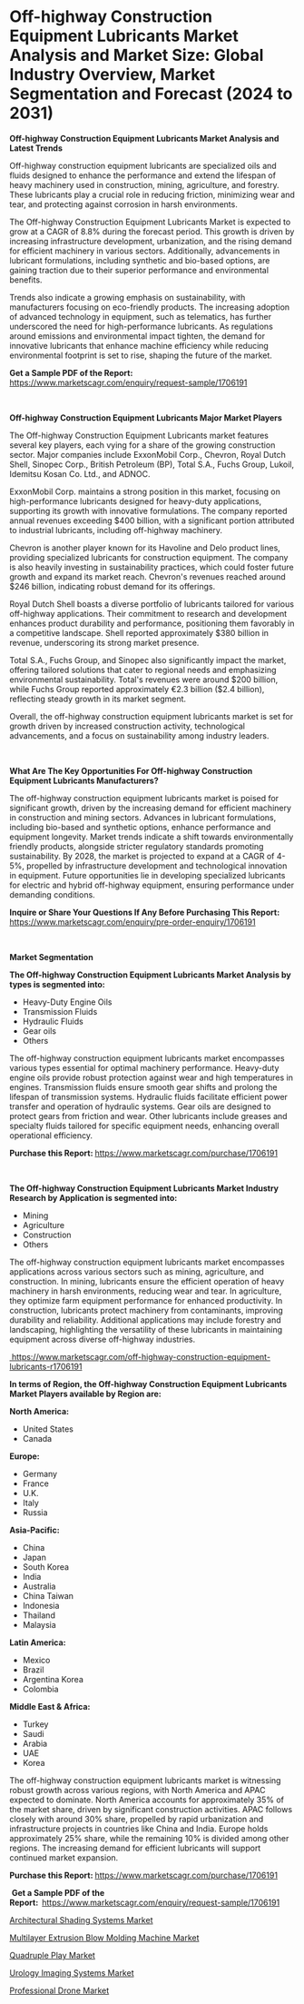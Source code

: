 <p><h1>Off-highway Construction Equipment Lubricants Market Analysis and Market Size: Global Industry Overview, Market Segmentation and Forecast (2024 to 2031)</h1></p><p><strong>Off-highway Construction Equipment Lubricants Market Analysis and Latest Trends</strong></p>
<p><p>Off-highway construction equipment lubricants are specialized oils and fluids designed to enhance the performance and extend the lifespan of heavy machinery used in construction, mining, agriculture, and forestry. These lubricants play a crucial role in reducing friction, minimizing wear and tear, and protecting against corrosion in harsh environments. </p><p>The Off-highway Construction Equipment Lubricants Market is expected to grow at a CAGR of 8.8% during the forecast period. This growth is driven by increasing infrastructure development, urbanization, and the rising demand for efficient machinery in various sectors. Additionally, advancements in lubricant formulations, including synthetic and bio-based options, are gaining traction due to their superior performance and environmental benefits. </p><p>Trends also indicate a growing emphasis on sustainability, with manufacturers focusing on eco-friendly products. The increasing adoption of advanced technology in equipment, such as telematics, has further underscored the need for high-performance lubricants. As regulations around emissions and environmental impact tighten, the demand for innovative lubricants that enhance machine efficiency while reducing environmental footprint is set to rise, shaping the future of the market.</p></p>
<p><strong>Get a Sample PDF of the Report:&nbsp;</strong> <a href="https://www.marketscagr.com/enquiry/request-sample/1706191?utm_campaign=1576&utm_medium=2&utm_source=Github&utm_content=ia&utm_term=21102024&utm_id=off-highway-construction-equipment-lubricants">https://www.marketscagr.com/enquiry/request-sample/1706191</a></p>
<p>&nbsp;</p>
<p><strong>Off-highway Construction Equipment Lubricants Major Market Players</strong></p>
<p><p>The Off-highway Construction Equipment Lubricants market features several key players, each vying for a share of the growing construction sector. Major companies include ExxonMobil Corp., Chevron, Royal Dutch Shell, Sinopec Corp., British Petroleum (BP), Total S.A., Fuchs Group, Lukoil, Idemitsu Kosan Co. Ltd., and ADNOC. </p><p>ExxonMobil Corp. maintains a strong position in this market, focusing on high-performance lubricants designed for heavy-duty applications, supporting its growth with innovative formulations. The company reported annual revenues exceeding $400 billion, with a significant portion attributed to industrial lubricants, including off-highway machinery.</p><p>Chevron is another player known for its Havoline and Delo product lines, providing specialized lubricants for construction equipment. The company is also heavily investing in sustainability practices, which could foster future growth and expand its market reach. Chevron's revenues reached around $246 billion, indicating robust demand for its offerings.</p><p>Royal Dutch Shell boasts a diverse portfolio of lubricants tailored for various off-highway applications. Their commitment to research and development enhances product durability and performance, positioning them favorably in a competitive landscape. Shell reported approximately $380 billion in revenue, underscoring its strong market presence.</p><p>Total S.A., Fuchs Group, and Sinopec also significantly impact the market, offering tailored solutions that cater to regional needs and emphasizing environmental sustainability. Total's revenues were around $200 billion, while Fuchs Group reported approximately €2.3 billion ($2.4 billion), reflecting steady growth in its market segment.</p><p>Overall, the off-highway construction equipment lubricants market is set for growth driven by increased construction activity, technological advancements, and a focus on sustainability among industry leaders.</p></p>
<p>&nbsp;</p>
<p><strong>What Are The Key Opportunities For Off-highway Construction Equipment Lubricants Manufacturers?</strong></p>
<p><p>The off-highway construction equipment lubricants market is poised for significant growth, driven by the increasing demand for efficient machinery in construction and mining sectors. Advances in lubricant formulations, including bio-based and synthetic options, enhance performance and equipment longevity. Market trends indicate a shift towards environmentally friendly products, alongside stricter regulatory standards promoting sustainability. By 2028, the market is projected to expand at a CAGR of 4-5%, propelled by infrastructure development and technological innovation in equipment. Future opportunities lie in developing specialized lubricants for electric and hybrid off-highway equipment, ensuring performance under demanding conditions.</p></p>
<p><strong>Inquire or Share Your Questions If Any Before Purchasing This Report:</strong> <a href="https://www.marketscagr.com/enquiry/pre-order-enquiry/1706191?utm_campaign=1576&utm_medium=2&utm_source=Github&utm_content=ia&utm_term=21102024&utm_id=off-highway-construction-equipment-lubricants">https://www.marketscagr.com/enquiry/pre-order-enquiry/1706191</a></p>
<p>&nbsp;</p>
<p><strong>Market Segmentation</strong></p>
<p><strong>The Off-highway Construction Equipment Lubricants Market Analysis by types is segmented into:</strong></p>
<p><ul><li>Heavy-Duty Engine Oils</li><li>Transmission Fluids</li><li>Hydraulic Fluids</li><li>Gear oils</li><li>Others</li></ul></p>
<p><p>The off-highway construction equipment lubricants market encompasses various types essential for optimal machinery performance. Heavy-duty engine oils provide robust protection against wear and high temperatures in engines. Transmission fluids ensure smooth gear shifts and prolong the lifespan of transmission systems. Hydraulic fluids facilitate efficient power transfer and operation of hydraulic systems. Gear oils are designed to protect gears from friction and wear. Other lubricants include greases and specialty fluids tailored for specific equipment needs, enhancing overall operational efficiency.</p></p>
<p><strong>Purchase this Report:&nbsp;</strong><a href="https://www.marketscagr.com/purchase/1706191?utm_campaign=1576&utm_medium=2&utm_source=Github&utm_content=ia&utm_term=21102024&utm_id=off-highway-construction-equipment-lubricants">https://www.marketscagr.com/purchase/1706191</a></p>
<p>&nbsp;</p>
<p><strong>The Off-highway Construction Equipment Lubricants Market Industry Research by Application is segmented into:</strong></p>
<p><ul><li>Mining</li><li>Agriculture</li><li>Construction</li><li>Others</li></ul></p>
<p><p>The off-highway construction equipment lubricants market encompasses applications across various sectors such as mining, agriculture, and construction. In mining, lubricants ensure the efficient operation of heavy machinery in harsh environments, reducing wear and tear. In agriculture, they optimize farm equipment performance for enhanced productivity. In construction, lubricants protect machinery from contaminants, improving durability and reliability. Additional applications may include forestry and landscaping, highlighting the versatility of these lubricants in maintaining equipment across diverse off-highway industries.</p></p>
<p><a href="https://www.marketscagr.com/off-highway-construction-equipment-lubricants-r1706191?utm_campaign=1576&utm_medium=2&utm_source=Github&utm_content=ia&utm_term=21102024&utm_id=off-highway-construction-equipment-lubricants">&nbsp;https://www.marketscagr.com/off-highway-construction-equipment-lubricants-r1706191</a></p>
<p><strong>In terms of Region, the Off-highway Construction Equipment Lubricants Market Players available by Region are:</strong></p>
<p>
    <p> <strong> North America: </strong>
        <ul>
            <li>United States</li>
            <li>Canada</li>
        </ul>
        </p> 
    <p> <strong> Europe: </strong>
        <ul>
            <li>Germany</li>
            <li>France</li>
            <li>U.K.</li>
            <li>Italy</li>
            <li>Russia</li>
        </ul>
        </p> 
    <p> <strong> Asia-Pacific: </strong>
        <ul>
            <li>China</li>
            <li>Japan</li>
            <li>South Korea</li>
            <li>India</li>
            <li>Australia</li>
            <li>China Taiwan</li>
            <li>Indonesia</li>
            <li>Thailand</li>
            <li>Malaysia</li>
        </ul>
        </p> 
    <p> <strong> Latin America: </strong>
        <ul>
            <li>Mexico</li>
            <li>Brazil</li>
            <li>Argentina Korea</li>
            <li>Colombia</li>
        </ul>
        </p> 
    <p> <strong> Middle East & Africa: </strong>
        <ul>
            <li>Turkey</li>
            <li>Saudi</li>
            <li>Arabia</li>
            <li>UAE</li>
            <li>Korea</li>
        </ul>
    </p>
    </p>
<p><p>The off-highway construction equipment lubricants market is witnessing robust growth across various regions, with North America and APAC expected to dominate. North America accounts for approximately 35% of the market share, driven by significant construction activities. APAC follows closely with around 30% share, propelled by rapid urbanization and infrastructure projects in countries like China and India. Europe holds approximately 25% share, while the remaining 10% is divided among other regions. The increasing demand for efficient lubricants will support continued market expansion.</p></p>
<p><strong>Purchase this Report: </strong><a href="https://www.marketscagr.com/purchase/1706191?utm_campaign=1576&utm_medium=2&utm_source=Github&utm_content=ia&utm_term=21102024&utm_id=off-highway-construction-equipment-lubricants">https://www.marketscagr.com/purchase/1706191</a></p>
<p>&nbsp;<strong>Get a Sample PDF of the Report:&nbsp;&nbsp;</strong><a href="https://www.marketscagr.com/enquiry/request-sample/1706191?utm_campaign=1576&utm_medium=2&utm_source=Github&utm_content=ia&utm_term=21102024&utm_id=off-highway-construction-equipment-lubricants">https://www.marketscagr.com/enquiry/request-sample/1706191</a></p>
<p><strong></strong></p>
<p><p><a href="https://www.linkedin.com/pulse/future-trends-global-architectural-shading-systems-iparf?utm_campaign=1576&utm_medium=2&utm_source=Github&utm_content=ia&utm_term=21102024&utm_id=off-highway-construction-equipment-lubricants">Architectural Shading Systems Market</a></p><p><a href="https://issuu.com/reportprime-2/docs/multilayer-extrusion-blow-molding-m_dc9dcc8b631728?utm_campaign=1576&utm_medium=2&utm_source=Github&utm_content=ia&utm_term=21102024&utm_id=off-highway-construction-equipment-lubricants">Multilayer Extrusion Blow Molding Machine Market</a></p><p><a href="https://www.linkedin.com/pulse/digital-transformation-quadruple-play-industry-market-opportunities-hju7f?utm_campaign=1576&utm_medium=2&utm_source=Github&utm_content=ia&utm_term=21102024&utm_id=off-highway-construction-equipment-lubricants">Quadruple Play Market</a></p><p><a href="https://www.linkedin.com/pulse/global-urology-imaging-systems-10-cagr-forecast-2024-2031-xdcwf?utm_campaign=1576&utm_medium=2&utm_source=Github&utm_content=ia&utm_term=21102024&utm_id=off-highway-construction-equipment-lubricants">Urology Imaging Systems Market</a></p><p><a href="https://issuu.com/reportprime-2/docs/professional-drone-market-size-2030_a1ae19611ac17f?utm_campaign=1576&utm_medium=2&utm_source=Github&utm_content=ia&utm_term=21102024&utm_id=off-highway-construction-equipment-lubricants">Professional Drone Market</a></p></p>